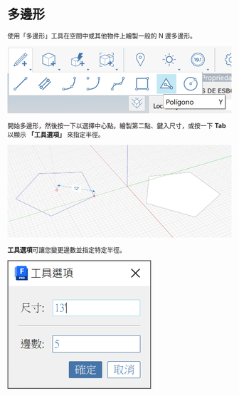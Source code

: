 # 多邊形 

使用「多邊形」工具在空間中或其他物件上繪製一般的 N 邊多邊形。

![](<../.gitbook/assets/image (9) (1).png>)

開始多邊形，然後按一下以選擇中心點。繪製第二點、鍵入尺寸，或按一下 **Tab** 以顯示 **「工具選項」** 來指定半徑。

![](<../.gitbook/assets/image (7) (1).png>)

**工具選項**可讓您變更邊數並指定特定半徑。

![](<../.gitbook/assets/image (13) (1).png>)
